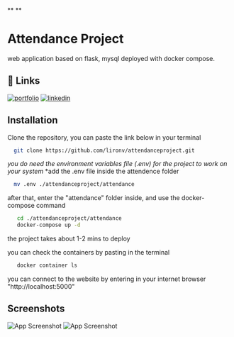 **
**
# Attendance Project
web application based on flask, mysql deployed with docker compose.

## 🔗 Links
[![portfolio](https://img.shields.io/badge/my_portfolio-000?style=for-the-badge&logo=ko-fi&logoColor=white)](https://github.com/lironv)
[![linkedin](https://img.shields.io/badge/linkedin-0A66C2?style=for-the-badge&logo=linkedin&logoColor=white)](https://www.linkedin.com/in/liron-vaknin-669457161/)


## Installation

Clone the repository, you can paste the link below in your terminal

```bash
  git clone https://github.com/lironv/attendanceproject.git
```
*you do need the environment variables file (.env) for the project to work on your system*
*add the .env file inside the attendence folder 

```bash
  mv .env ./attendanceproject/attendance
```

after that, enter the "attendance" folder inside, and use the docker-compose command

```bash
   cd ./attendanceproject/attendance
   docker-compose up -d
```

the project takes about 1-2 mins to deploy

you can check the containers by pasting in the terminal 
```bash
   docker container ls
```

you can connect to the website by entering in your internet browser "http://localhost:5000"
## Screenshots


![App Screenshot](https://i.ibb.co/1vrGhM6/main-project-image.png)
![App Screenshot](https://i.ibb.co/cCWzfBS/main-project-homepage.png)
